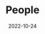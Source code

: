 ---
title: People
date: 2022-10-24

type: landing

sections:
  - block: collection
    id: people
    content:
      title: Meet the Team
      user_groups:
          - Principal Investigators
          - Researchers
          - Grad Students
          - Administration
          - Visitors
          - Alumni
      sort_by: Params.last_name
      sort_ascending: true
    design:
      show_interests: false
      show_role: true
      show_social: true
      view: card
---